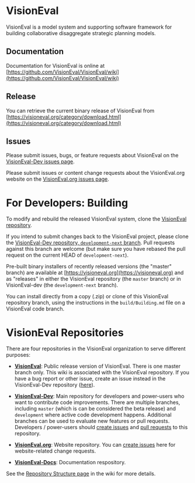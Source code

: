 # VisionEval

VisionEval is a model system and supporting software framework for building collaborative
disaggregate strategic planning models. 

## Documentation

Documentation for VisionEval is online at
[https://github.com/VisionEval/VisionEval/wiki](https://github.com/VisionEval/VisionEval/wiki)

## Release

You can retrieve the current binary release of VisionEval from
[https://visioneval.org/category/download.html](https://visioneval.org/category/download.html)

## Issues

Please submit issues, bugs, or feature requests about VisionEval on the [VisionEval-Dev issues
page](https://github.com/VisionEval/VisionEval-Dev/issues). 

Please submit issues or content change requests about the VisionEval.org website on the
[VisionEval.org issues page](https://github.com/VisionEval/VisionEval.org/issues).

# For Developers: Building 

To modify and rebuild the released VisionEval system, clone the
[VisionEval repository](https://github.com/VisionEval/VisionEval). 

If you intend to submit changes back to the VisionEval project, please clone the [VisionEval-Dev
repository, `development-next` branch](https://github.com/VisionEval/VisionEval-Dev/tree/development).
Pull requests against this branch are welcome (but make sure you have rebased the pull request on
the current HEAD of `development-next`).

Pre-built binary installers of recently released versions (the "master" branch) are available at
[https://visioneval.org](https://visioneval.org) and as "releases" in either the VisionEval
repository (the `master` branch) or in VisionEval-dev (the `development-next` branch).

You can install directly from a copy (.zip) or clone of this VisionEval repository branch, using the
instructions in the `build/Building.md` file on a VisionEval code branch.

# VisionEval Repositories

There are four repositories in the VisionEval organization to serve different purposes:

 - **[VisionEval](https://github.com/VisionEval/VisionEval)**: Public release version of VisionEval. There is one master branch only. This wiki is associated with the VisionEval repository. If you have a bug report or other issue, create an issue instead in the VisionEval-Dev repository ([here](https://github.com/VisionEval/VisionEval-Dev/issues)).
 
 - **[VisionEval-Dev](https://github.com/VisionEval/VisionEval-Dev)**: Main repository for developers and power-users who want to contribute code improvements. There are multiple branches, including `master` (which is can be considered the beta release) and `development` where active code development happens. Additional branches can be used to evaluate new features or pull requests. Developers / power-users should [create issues](https://github.com/VisionEval/VisionEval-Dev/issues) and [pull requests](https://github.com/VisionEval/VisionEval-Dev/pulls) to this repository.
 
 - **[VisionEval.org](https://github.com/VisionEval/VisionEval.org)**: Website repository. You can [create issues](https://github.com/VisionEval/VisionEval.org/issues) here for website-related change requests.
 
 - **[VisionEval-Docs](https://github.com/VisionEval/VisionEval-Docs)**: Documentation respository. 

See the [Repository Structure page](https://github.com/VisionEval/VisionEval/wiki/Repository-Structure) in the wiki for more details.

